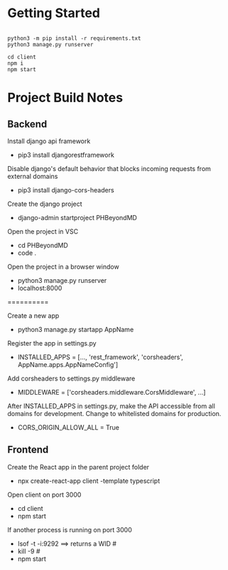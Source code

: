 # Getting Started
```

python3 -m pip install -r requirements.txt
python3 manage.py runserver

cd client
npm i
npm start
```

# Project Build Notes

## Backend

Install django api framework
- pip3 install djangorestframework

Disable django's default behavior that blocks incoming requests from external domains
- pip3 install django-cors-headers

Create the django project
- django-admin startproject PHBeyondMD

Open the project in VSC
- cd PHBeyondMD
- code .

Open the project in a browser window
- python3 manage.py runserver
- localhost:8000



==========

Create a new app
- python3 manage.py startapp AppName

Register the app in settings.py
- INSTALLED_APPS = [..., 'rest_framework', 'corsheaders', AppName.apps.AppNameConfig']

Add corsheaders to settings.py middleware
- MIDDLEWARE = ['corsheaders.middleware.CorsMiddleware', ...]

After INSTALLED_APPS in settings.py, make the API accessible from all domains for development. Change to whitelisted domains for production.
- CORS_ORIGIN_ALLOW_ALL = True 



## Frontend

Create the React app in the parent project folder
- npx create-react-app client -template typescript

Open client on port 3000
- cd client
- npm start

If another process is running on port 3000
- lsof -t -i:9292
==> returns a WID #
- kill -9 #
- npm start